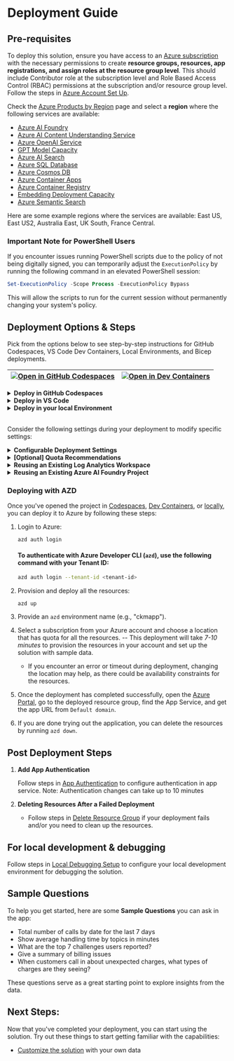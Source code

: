 # Deployment Guide

## **Pre-requisites**

To deploy this solution, ensure you have access to an [Azure subscription](https://azure.microsoft.com/free/) with the necessary permissions to create **resource groups, resources, app registrations, and assign roles at the resource group level**. This should include Contributor role at the subscription level and Role Based Access Control (RBAC) permissions at the subscription and/or resource group level. Follow the steps in [Azure Account Set Up](./AzureAccountSetUp.md).

Check the [Azure Products by Region](https://azure.microsoft.com/en-us/explore/global-infrastructure/products-by-region/?products=all&regions=all) page and select a **region** where the following services are available:

- [Azure AI Foundry](https://learn.microsoft.com/en-us/azure/ai-foundry)
- [Azure AI Content Understanding Service](https://learn.microsoft.com/en-us/azure/ai-services/content-understanding/)
- [Azure OpenAI Service](https://learn.microsoft.com/en-us/azure/ai-services/openai/)
- [GPT Model Capacity](https://learn.microsoft.com/en-us/azure/ai-services/openai/concepts/models)
- [Azure AI Search](https://learn.microsoft.com/en-us/azure/search/search-what-is-azure-search)
- [Azure SQL Database](https://learn.microsoft.com/en-us/azure/azure-sql/database/sql-database-paas-overview)
- [Azure Cosmos DB](https://learn.microsoft.com/en-us/azure/cosmos-db/introduction)
- [Azure Container Apps](https://learn.microsoft.com/en-us/azure/container-apps/)
- [Azure Container Registry](https://learn.microsoft.com/en-us/azure/container-registry/)
- [Embedding Deployment Capacity](https://learn.microsoft.com/en-us/azure/ai-services/openai/concepts/models#embedding-models)
- [Azure Semantic Search](./AzureSemanticSearchRegion.md)

Here are some example regions where the services are available: East US, East US2, Australia East, UK South, France Central.

### **Important Note for PowerShell Users**

If you encounter issues running PowerShell scripts due to the policy of not being digitally signed, you can temporarily adjust the `ExecutionPolicy` by running the following command in an elevated PowerShell session:

```powershell
Set-ExecutionPolicy -Scope Process -ExecutionPolicy Bypass
```

This will allow the scripts to run for the current session without permanently changing your system's policy.

## Deployment Options & Steps

Pick from the options below to see step-by-step instructions for GitHub Codespaces, VS Code Dev Containers, Local Environments, and Bicep deployments.

| [![Open in GitHub Codespaces](https://github.com/codespaces/badge.svg)](https://codespaces.new/microsoft/Conversation-Knowledge-Mining-Solution-Accelerator) | [![Open in Dev Containers](https://img.shields.io/static/v1?style=for-the-badge&label=Dev%20Containers&message=Open&color=blue&logo=visualstudiocode)](https://vscode.dev/redirect?url=vscode://ms-vscode-remote.remote-containers/cloneInVolume?url=https://github.com/microsoft/Conversation-Knowledge-Mining-Solution-Accelerator) | 
|---|---|

<details>
  <summary><b>Deploy in GitHub Codespaces</b></summary>

### GitHub Codespaces

You can run this solution using GitHub Codespaces. The button will open a web-based VS Code instance in your browser:

1. Open the solution accelerator (this may take several minutes):

    [![Open in GitHub Codespaces](https://github.com/codespaces/badge.svg)](https://codespaces.new/microsoft/Conversation-Knowledge-Mining-Solution-Accelerator)

2. Accept the default values on the create Codespaces page.
3. Open a terminal window if it is not already open.
4. Continue with the [deploying steps](#deploying-with-azd).

</details>

<details>
  <summary><b>Deploy in VS Code</b></summary>

### VS Code Dev Containers

You can run this solution in VS Code Dev Containers, which will open the project in your local VS Code using the [Dev Containers extension](https://marketplace.visualstudio.com/items?itemName=ms-vscode-remote.remote-containers):

1. Start Docker Desktop (install it if not already installed).
2. Open the project:

    [![Open in Dev Containers](https://img.shields.io/static/v1?style=for-the-badge&label=Dev%20Containers&message=Open&color=blue&logo=visualstudiocode)](https://vscode.dev/redirect?url=vscode://ms-vscode-remote.remote-containers/cloneInVolume?url=https://github.com/microsoft/Conversation-Knowledge-Mining-Solution-Accelerator)

3. In the VS Code window that opens, once the project files show up (this may take several minutes), open a terminal window.
4. Continue with the [deploying steps](#deploying-with-azd).

</details>

<details>
  <summary><b>Deploy in your local Environment</b></summary>

### Local Environment

If you're not using one of the above options for opening the project, then you'll need to:

1. Make sure the following tools are installed:
    - [PowerShell](https://learn.microsoft.com/en-us/powershell/scripting/install/installing-powershell?view=powershell-7.5) <small>(v7.0+)</small> - available for Windows, macOS, and Linux.
    - [Azure Developer CLI (azd)](https://aka.ms/install-azd) <small>(v1.15.0+)</small> - version
    - [Python 3.9+](https://www.python.org/downloads/)
    - [Docker Desktop](https://www.docker.com/products/docker-desktop/)
    - [Git](https://git-scm.com/downloads)

2. Clone the repository or download the project code via command-line:

    ```shell
    azd init -t microsoft/Conversation-Knowledge-Mining-Solution-Accelerator/
    ```

3. Open the project folder in your terminal or editor.
4. Continue with the [deploying steps](#deploying-with-azd).

</details>

<br/>

Consider the following settings during your deployment to modify specific settings:

<details>
  <summary><b>Configurable Deployment Settings</b></summary>

When you start the deployment, most parameters will have **default values**, but you can update the following settings [here](../documents/CustomizingAzdParameters.md):

| **Setting**                                 | **Description**                                                                                           | **Default value**      |
| ------------------------------------------- | --------------------------------------------------------------------------------------------------------- | ---------------------- |
| **Azure Region**                            | The region where resources will be created.                                                               | *(empty)*              |
| **Environment Name**                        | A **3–20 character alphanumeric value** used to generate a unique ID to prefix the resources.             | env\_name              |
| **Azure AI Content Understanding Location** | Region for content understanding resources.                                                               | swedencentral          |
| **Secondary Location**                      | A **less busy** region for **Azure SQL and Azure Cosmos DB**, useful in case of availability constraints. | eastus2                |
| **Deployment Type**                         | Select from a drop-down list (allowed: `Standard`, `GlobalStandard`).                                     | GlobalStandard         |
| **GPT Model**                               | Choose from **gpt-4, gpt-4o, gpt-4o-mini**.                                                               | gpt-4o-mini            |
| **GPT Model Version**                       | The version of the selected GPT model.                                                                    | 2024-07-18             |
| **OpenAI API Version**                      | The Azure OpenAI API version to use.                                                                      | 2025-01-01-preview     |
| **GPT Model Deployment Capacity**           | Configure capacity for **GPT models** (in thousands).                                                     | 30k                    |
| **Embedding Model**                         | Default: **text-embedding-ada-002**.                                                                      | text-embedding-ada-002 |
| **Embedding Model Capacity**                | Set the capacity for **embedding models** (in thousands).                                                 | 80k                    |
| **Image Tag**                               | Docker image tag to deploy. Common values: `latest`, `dev`, `hotfix`.                  | latest       |
| **Use Local Build**                         | Boolean flag to determine if local container builds should be used.                         | false             |
| **Existing Log Analytics Workspace**        | To reuse an existing Log Analytics Workspace ID.                                                          | *(empty)*              |
| **Existing Azure AI Foundry Project**        | To reuse an existing Azure AI Foundry Project ID instead of creating a new one.              | *(empty)*          |



</details>

<details>
  <summary><b>[Optional] Quota Recommendations</b></summary>

By default, the **Gpt-4o-mini model capacity** in deployment is set to **30k tokens**, so we recommend updating the following:

> **For Global Standard | GPT-4o-mini - increase the capacity to at least 150k tokens post-deployment for optimal performance.**

Depending on your subscription quota and capacity, you can [adjust quota settings](AzureGPTQuotaSettings.md) to better meet your specific needs. You can also [adjust the deployment parameters](CustomizingAzdParameters.md) for additional optimization.

**⚠️ Warning:** Insufficient quota can cause deployment errors. Please ensure you have the recommended capacity or request additional capacity before deploying this solution.

</details>
<details>

  <summary><b>Reusing an Existing Log Analytics Workspace</b></summary>

  Guide to get your [Existing Workspace ID](/documents/re-use-log-analytics.md)

</details>
<details>

  <summary><b>Reusing an Existing Azure AI Foundry Project</b></summary>

  Guide to get your [Existing Project ID](/documents/re-use-foundry-project.md)

</details>

### Deploying with AZD

Once you've opened the project in [Codespaces](#github-codespaces), [Dev Containers](#vs-code-dev-containers), or [locally](#local-environment), you can deploy it to Azure by following these steps:

1. Login to Azure:

    ```shell
    azd auth login
    ```

    #### To authenticate with Azure Developer CLI (`azd`), use the following command with your **Tenant ID**:

    ```sh
    azd auth login --tenant-id <tenant-id>
    ```

2. Provision and deploy all the resources:

    ```shell
    azd up
    ```

3. Provide an `azd` environment name (e.g., "ckmapp").
4. Select a subscription from your Azure account and choose a location that has quota for all the resources. 
    -- This deployment will take *7-10 minutes* to provision the resources in your account and set up the solution with sample data.
    - If you encounter an error or timeout during deployment, changing the location may help, as there could be availability constraints for the resources.

5. Once the deployment has completed successfully, open the [Azure Portal](https://portal.azure.com/), go to the deployed resource group, find the App Service, and get the app URL from `Default domain`.

6. If you are done trying out the application, you can delete the resources by running `azd down`.

## Post Deployment Steps

1. **Add App Authentication**
   
    Follow steps in [App Authentication](./AppAuthentication.md) to configure authentication in app service. Note: Authentication changes can take up to 10 minutes 

2. **Deleting Resources After a Failed Deployment**  

     - Follow steps in [Delete Resource Group](./DeleteResourceGroup.md) if your deployment fails and/or you need to clean up the resources.     

## For local development & debugging

Follow steps in [Local Debugging Setup](./LocalDebuggingSetup.md) to configure your local development environment for debugging the solution.

## Sample Questions

To help you get started, here are some **Sample Questions** you can ask in the app:

- Total number of calls by date for the last 7 days
- Show average handling time by topics in minutes
- What are the top 7 challenges users reported?
- Give a summary of billing issues
- When customers call in about unexpected charges, what types of charges are they seeing?

These questions serve as a great starting point to explore insights from the data.

## Next Steps: 
Now that you've completed your deployment, you can start using the solution. Try out these things to start getting familiar with the capabilities:
* [Customize the solution](./CustomizeData.md) with your own data
